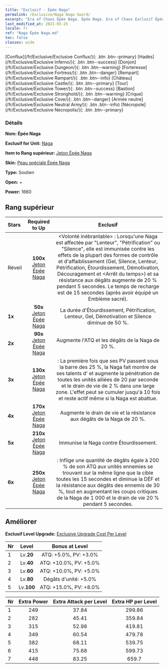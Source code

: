 ```yaml
---
title: "Exclusif - Épée Naga"
permalink: /Exclusive/Naga Naga Sword/
excerpt: "Era of Chaos Épée Naga. Épée Naga. Era of Chaos Exclusif Épée Naga. Naga Exclusif."
last_modified_at: 2021-03-25
locale: fr
ref: "Naga Épée Naga.md"
toc: false
classes: wide
---
```

 [Conflux](/fr/Exclusive/Exclusive Conflux/){: .btn .btn--primary} [Hadès](/fr/Exclusive/Exclusive Inferno/){: .btn .btn--success} [Donjon](/fr/Exclusive/Exclusive Dungeon/){: .btn .btn--warning} [Forteresse](/fr/Exclusive/Exclusive Fortress/){: .btn .btn--danger} [Rempart](/fr/Exclusive/Exclusive Rampart/){: .btn .btn--info} [Château](/fr/Exclusive/Exclusive Castle/){: .btn .btn--primary} [Tour](/fr/Exclusive/Exclusive Tower/){: .btn .btn--success} [Bastion](/fr/Exclusive/Exclusive Stronghold/){: .btn .btn--warning} [Crique](/fr/Exclusive/Exclusive Cove/){: .btn .btn--danger} [Armée neutre](/fr/Exclusive/Exclusive Neutral Army/){: .btn .btn--info} [Nécropole](/fr/Exclusive/Exclusive Necropolis/){: .btn .btn--primary} 

### Détails
 **Nom: Épée Naga** 

 **Exclusif for Unit:** [Naga](/fr/units/Naga/) 

 **Item to Rang supérieur:** [Jeton Épée Naga](/fr/Items/con_987/)

 **Skin:** [Peau spéciale Épée Naga](/fr/Items/con_655/)

 **Type:** Soutien

 **Open:** +

 **Power:** 1660

## Rang supérieur

  |     Stars    |  Required to Up | Exclusif |
  |:-------------|:---------------:|:---------------:|
  |  Réveil  | **100x** [Jeton Épée Naga](/fr/Items/con_987/) | <Volonté inébranlable> : Lorsqu'une Naga est affectée par \"Lenteur\", \"Pétrification\" ou \"Silence\", elle est immunisée contre les effets de la plupart des formes de contrôle et d'affaiblissement (Gel, Silence, Lenteur, Pétrification, Étourdissement, Démotivation, Découragement et <Arrêt du temps>) et sa résistance aux dégâts augmente de 20 % pendant 5 secondes. Le temps de recharge est de 15 secondes (après avoir équipé un Emblème sacré). |
  | **1x** <i class="fas fa-star"/> | **50x** [Jeton Épée Naga](/fr/Items/con_987/) | La durée d'Étourdissement, Pétrification, Lenteur, Gel, Démotivation et Silence diminue de 50 %. |
  | **2x** <i class="fas fa-star"/> | **90x** [Jeton Épée Naga](/fr/Items/con_987/) | Augmente l'ATQ et les dégâts de la Naga de 20 %. |
  | **3x** <i class="fas fa-star"/> | **130x** [Jeton Épée Naga](/fr/Items/con_987/) | <Escrime> : La première fois que ses PV passent sous la barre des 25 %, la Naga fait montre de ses talents d'<Escrime> et augmente la pénétration de toutes les unités alliées de 20 par seconde et le drain de vie de 2 % dans une large zone. L'effet peut se cumuler jusqu'à 10 fois et reste actif même si la Naga est abattue. |
  | **4x** <i class="fas fa-star"/> | **170x** [Jeton Épée Naga](/fr/Items/con_987/) | Augmente le drain de vie et la résistance aux dégâts de la Naga de 20 %. |
  | **5x** <i class="fas fa-star"/> | **210x** [Jeton Épée Naga](/fr/Items/con_987/) | Immunise la Naga contre Étourdissement. |
  | **6x** <i class="fas fa-star"/> | **250x** [Jeton Épée Naga](/fr/Items/con_987/) | <Rayon de la Naga> : Inflige une quantité de dégâts égale à 200 % de son ATQ aux unités ennemies se trouvant sur la même ligne que la cible toutes les 15 secondes et diminue la DÉF et la résistance aux dégâts des ennemis de 30 %, tout en augmentant les coups critiques de la Naga de 1 000 et le drain de vie 20 % pendant 5 secondes. |


## Améliorer
 **Exclusif Level Upgrade:** [Exclusive Upgrade Cost Per Level](/Exclusive/ExclusiveUpgradeCostPerLevel/)

  |  Nr  |   Level  | Bonus at Level |
  |:-----|:--------:|:--------------:|
  | 1 | Lv.**20** | ATQ: +5.0%, PV: +3.0% |
  | 2 | Lv.**40** | ATQ: +10.0%, PV: +5.0% |
  | 3 | Lv.**60** | ATQ: +10.0%, PV: +5.0% |
  | 4 | Lv.**80** | Dégâts d'unité: +5.0% |
  | 5 | Lv.**100** | ATQ: +15.0%, PV: +8.0% |


  |  Nr  |  Extra Power | Extra Attack per Level | Extra HP per Level |
  |:-----|:--------:|:--------:|:--------:|
  | 1 | 249 | 37.84 | 299.86 |
  | 2 | 282 | 45.41 | 359.84 |
  | 3 | 315 | 52.98 | 419.81 |
  | 4 | 349 | 60.54 | 479.78 |
  | 5 | 382 | 68.11 | 539.75 |
  | 6 | 415 | 75.68 | 599.73 |
  | 7 | 448 | 83.25 | 659.7 |


